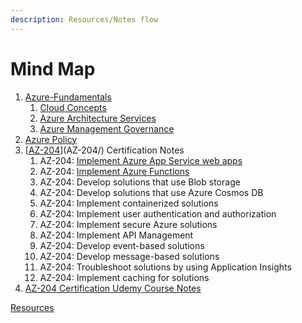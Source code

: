 ```yaml
---
description: Resources/Notes flow
---
```


# Mind Map

1. [Azure-Fundamentals](Azure-Fundamentals/ "mention")
   1. [Cloud Concepts](Azure-Fundamentals/Cloud-Concepts/cloud-concepts.md)
   2. [Azure Architecture Services](Azure-Fundamentals/Architecture-Services/)
   3. [Azure Management Governance](Azure-Fundamentals/Management-Governance/)
2. [Azure Policy](<Azure Policy/> "mention")
3. [[AZ-204](AZ-204/ "mention")](AZ-204/) Certification Notes
   1. AZ-204: [Implement Azure App Service web apps](AZ-204/Azure-AppService-WebApps/)
   2. AZ-204: [Implement Azure Functions](AZ-204/Azure-Functions/)
   3. AZ-204: Develop solutions that use Blob storage
   4. AZ-204: Develop solutions that use Azure Cosmos DB
   5. AZ-204: Implement containerized solutions
   6. AZ-204: Implement user authentication and authorization
   7. AZ-204: Implement secure Azure solutions
   8. AZ-204: Implement API Management
   9. AZ-204: Develop event-based solutions
   10. AZ-204: Develop message-based solutions
   11. AZ-204: Troubleshoot solutions by using Application Insights
   12. AZ-204: Implement caching for solutions
4. [AZ-204 Certification Udemy Course Notes](AZ-204/course-notes-udemy/)

[Resources](<README (1).md>)

